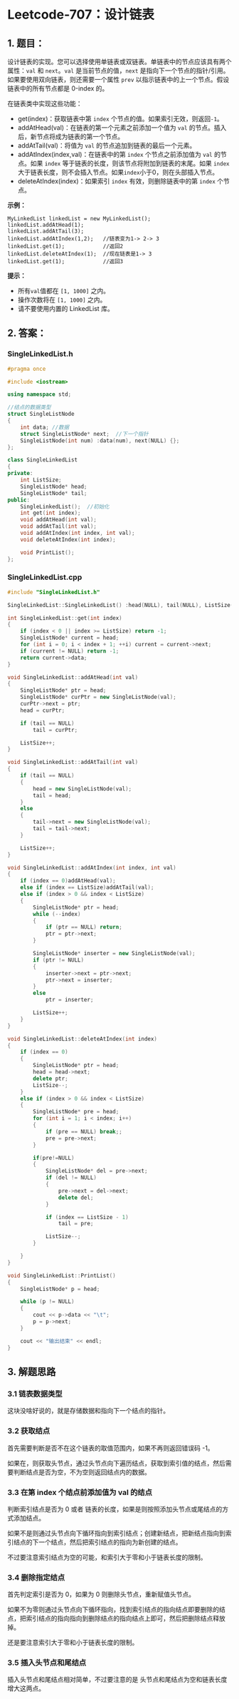 # Leetcode-707：设计链表

## 1. 题目：

设计链表的实现。您可以选择使用单链表或双链表。单链表中的节点应该具有两个属性：`val` 和 `next`。`val` 是当前节点的值，`next` 是指向下一个节点的指针/引用。如果要使用双向链表，则还需要一个属性 `prev` 以指示链表中的上一个节点。假设链表中的所有节点都是 0-index 的。

在链表类中实现这些功能：

- get(index)：获取链表中第 `index` 个节点的值。如果索引无效，则返回`-1`。
- addAtHead(val)：在链表的第一个元素之前添加一个值为 `val` 的节点。插入后，新节点将成为链表的第一个节点。
- addAtTail(val)：将值为 `val` 的节点追加到链表的最后一个元素。
- addAtIndex(index,val)：在链表中的第 `index` 个节点之前添加值为 `val` 的节点。如果 `index` 等于链表的长度，则该节点将附加到链表的末尾。如果 `index` 大于链表长度，则不会插入节点。如果`index`小于0，则在头部插入节点。
- deleteAtIndex(index)：如果索引 `index` 有效，则删除链表中的第 `index` 个节点。

 

**示例：**

```
MyLinkedList linkedList = new MyLinkedList();
linkedList.addAtHead(1);
linkedList.addAtTail(3);
linkedList.addAtIndex(1,2);   //链表变为1-> 2-> 3
linkedList.get(1);            //返回2
linkedList.deleteAtIndex(1);  //现在链表是1-> 3
linkedList.get(1);            //返回3
```

 

**提示：**

- 所有`val`值都在 `[1, 1000]` 之内。
- 操作次数将在 `[1, 1000]` 之内。
- 请不要使用内置的 LinkedList 库。

## 2. 答案：

### SingleLinkedList.h

```c++
#pragma once

#include <iostream>

using namespace std;

//结点的数据类型
struct SingleListNode
{
	int data; //数据
	struct SingleListNode* next;  //下一个指针
	SingleListNode(int num) :data(num), next(NULL) {};
};

class SingleLinkedList
{
private:
	int ListSize;
	SingleListNode* head;
	SingleListNode* tail;
public:
	SingleLinkedList();  //初始化
	int get(int index);
	void addAtHead(int val);
	void addAtTail(int val);
	void addAtIndex(int index, int val);
	void deleteAtIndex(int index);

	void PrintList();
};
```

### SingleLinkedList.cpp

```c++
#include "SingleLinkedList.h"

SingleLinkedList::SingleLinkedList() :head(NULL), tail(NULL), ListSize(0) {}

int SingleLinkedList::get(int index)
{
	if (index < 0 || index >= ListSize) return -1;
	SingleListNode* current = head;
	for (int i = 0; i < index + 1; ++i) current = current->next;
	if (current != NULL) return -1;
	return current->data;
}

void SingleLinkedList::addAtHead(int val)
{
	SingleListNode* ptr = head;
	SingleListNode* curPtr = new SingleListNode(val);
	curPtr->next = ptr;
	head = curPtr;

	if (tail == NULL)
		tail = curPtr;

	ListSize++;
}

void SingleLinkedList::addAtTail(int val)
{
	if (tail == NULL)
	{
		head = new SingleListNode(val);
		tail = head;
	}
	else
	{
		tail->next = new SingleListNode(val);
		tail = tail->next;
	}

	ListSize++;
}

void SingleLinkedList::addAtIndex(int index, int val)
{
	if (index == 0)addAtHead(val);
	else if (index == ListSize)addAtTail(val);
	else if (index > 0 && index < ListSize)
	{
		SingleListNode* ptr = head;
		while (--index)
		{
			if (ptr == NULL) return;
			ptr = ptr->next;
		}

		SingleListNode* inserter = new SingleListNode(val);
		if (ptr != NULL)
		{
			inserter->next = ptr->next;
			ptr->next = inserter;
		}
		else
			ptr = inserter;

		ListSize++;
	}
}

void SingleLinkedList::deleteAtIndex(int index)
{
	if (index == 0)
	{
		SingleListNode* ptr = head;
		head = head->next;
		delete ptr;
		ListSize--;
	}
	else if (index > 0 && index < ListSize)
	{
		SingleListNode* pre = head;
		for (int i = 1; i < index; i++)
		{
			if (pre == NULL) break;;
			pre = pre->next;
		}

		if(pre!=NULL)
		{
			SingleListNode* del = pre->next;
			if (del != NULL)
			{
				pre->next = del->next;
				delete del;
			}

			if (index == ListSize - 1)
				tail = pre;

			ListSize--;
		}

	}
}

void SingleLinkedList::PrintList()
{
	SingleListNode* p = head;

	while (p != NULL)
	{
		cout << p->data << "\t";
		p = p->next;
	}

	cout << "输出结束" << endl;
}
```

## 3. 解题思路

### 3.1 链表数据类型

这块没啥好说的，就是存储数据和指向下一个结点的指针。

### 3.2 获取结点

首先需要判断是否不在这个链表的取值范围内，如果不再则返回错误码 -1。

如果在，则获取头节点，通过头节点向下遍历结点，获取到索引值的结点，然后需要判断结点是否为空，不为空则返回结点内的数据。

### 3.3 在第 index 个结点前添加值为 val 的结点

判断索引结点是否为 0 或者 链表的长度，如果是则按照添加头节点或尾结点的方式添加结点。

如果不是则通过头节点向下循环指向到索引结点；创建新结点，把新结点指向到索引结点的下一个结点，然后把索引结点的指向为新创建的结点。

不过要注意索引结点为空的可能，和索引大于零和小于链表长度的限制。

### 3.4 删除指定结点

首先判定索引是否为 0，如果为 0 则删除头节点，重新赋值头节点。

如果不为零则通过头节点向下循环指向，找到索引结点的指向结点即要删除的结点，把索引结点的指向指向到删除结点的指向结点上即可，然后把删除结点释放掉。

还是要注意索引大于零和小于链表长度的限制。

### 3.5 插入头节点和尾结点

插入头节点和尾结点相对简单，不过要注意的是 头节点和尾结点为空和链表长度增大这两点。